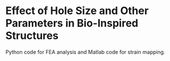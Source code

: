 # Effect of Hole Size and Other Parameters in Bio-Inspired Structures
Python code for FEA analysis and Matlab code for strain mapping.
